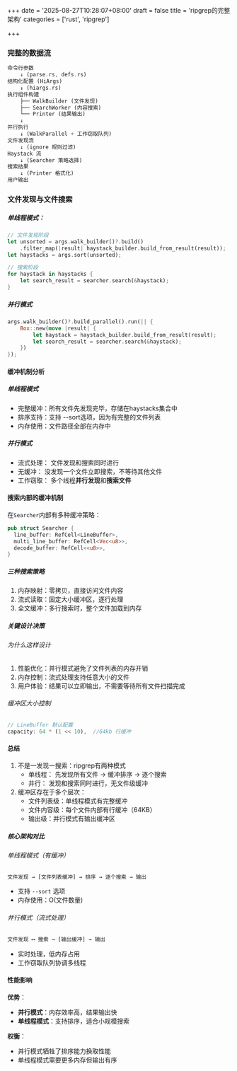 +++
date = '2025-08-27T10:28:07+08:00'
draft = false
title = 'ripgrep的完整架构'
categories = ['rust', 'ripgrep']

+++

### 完整的数据流

```rust
命令行参数
    ↓ (parse.rs, defs.rs)
结构化配置 (HiArgs)
    ↓ (hiargs.rs)
执行组件构建
    ├── WalkBuilder (文件发现)
    ├── SearchWorker (内容搜索) 
    └── Printer (结果输出)
    ↓
并行执行
    ↓ (WalkParallel + 工作窃取队列)
文件发现流
    ↓ (ignore 规则过滤)
Haystack 流
    ↓ (Searcher 策略选择)
搜索结果
    ↓ (Printer 格式化)
用户输出
```

### 文件发现与文件搜索

##### 单线程模式：

```rust
// 文件发现阶段
let unsorted = args.walk_builder()?.build()
    .filter_map(|result| haystack_builder.build_from_result(result));
let haystacks = args.sort(unsorted);

// 搜索阶段  
for haystack in haystacks {
    let search_result = searcher.search(&haystack);
}
```

##### 并行模式

```rust
args.walk_builder()?.build_parallel().run(|| {
    Box::new(move |result| {
        let haystack = haystack_builder.build_from_result(result);
        let search_result = searcher.search(&haystack);
    })
});
```

#### 缓冲机制分析

##### 单线程模式

* 完整缓冲：所有文件先发现完毕，存储在haystacks集合中
* 排序支持：支持 --sort选项，因为有完整的文件列表
* 内存使用：文件路径全部在内存中

##### 并行模式

* 流式处理： 文件发现和搜索同时进行
* 无缓冲： 没发现一个文件立即搜索，不等待其他文件
* 工作窃取： 多个线程**并行发现**和**搜索文件**

#### 搜索内部的缓冲机制

在`Searcher`内部有多种缓冲策略：

```rust
pub struct Searcher {
  line_buffer: RefCell<LineBuffer>,
  multi_line_buffer: RefCell<Vec<u8>>,
  decode_buffer: RefCell<<u8>>,
}
```

##### 三种搜索策略

1. 内存映射：零拷贝，直接访问文件内容
2. 流式读取：固定大小缓冲区，逐行处理
3. 全文缓冲：多行搜索时，整个文件加载到内存

##### 关键设计决策

###### 为什么这样设计

1. 性能优化：并行模式避免了文件列表的内存开销
2. 内存控制：流式处理支持任意大小的文件
3. 用户体验：结果可以立即输出，不需要等待所有文件扫描完成

###### 缓冲区大小控制

```rust
// LineBuffer 默认配置
capacity: 64 * (1 << 10),  //64kb 行缓冲
```

#### 总结

1. 不是一发现一搜索：ripgrep有两种模式
   * 单线程： 先发现所有文件 → 缓冲排序  → 逐个搜索  
   * 并行： 发现和搜索同时进行，无文件级缓冲
2. 缓冲区存在于多个层次：
   * 文件列表级：单线程模式有完整缓冲
   * 文件内容级：每个文件内部有行缓冲（64KB）
   * 输出级：并行模式有输出缓冲区

##### 核心架构对比

###### 单线程模式（有缓冲）

```rust
文件发现 → [文件列表缓冲] → 排序 → 逐个搜索 → 输出
```

* 支持 `--sort` 选项
* 内存使用：O(文件数量)

###### 并行模式（流式处理）

```rust
文件发现 ⟷ 搜索 → [输出缓冲] → 输出
```

* 实时处理，低内存占用
* 工作窃取队列协调多线程

#### 性能影响

**优势**：

* **并行模式**：内存效率高，结果输出快
* **单线程模式**：支持排序，适合小规模搜索

**权衡**：

* 并行模式牺牲了排序能力换取性能
* 单线程模式需要更多内存但输出有序
